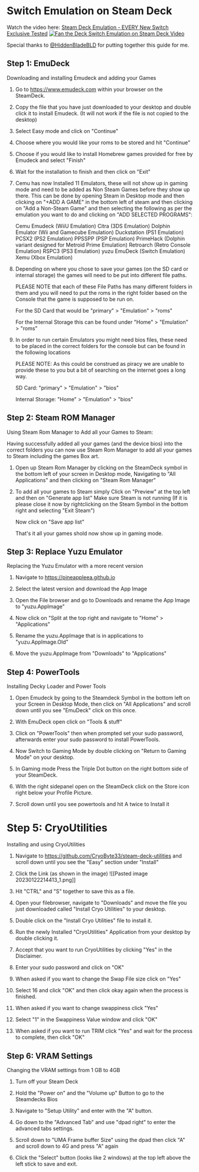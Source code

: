 ﻿# Switch Emulation on Steam Deck

Watch the video here: [Steam Deck Emulation - EVERY New Switch Exclusive Tested](https://youtu.be/A09_2yy5f2o)
[![Fan the Deck Switch Emulation on Steam Deck Video](https://i9.ytimg.com/vi/A09_2yy5f2o/maxresdefault.jpg?v=63ceb22c&sqp=CIjsup4G&rs=AOn4CLCYQers5LqHQ1fZylYFRA6yJufj7g)](https://youtu.be/A09_2yy5f2o)

Special thanks to [@HiddenBladeBLD](https://github.com/HiddenBladeBLD) for putting together this guide for me.

## Step 1: EmuDeck
Downloading and installing Emudeck and adding your Games

1. Go to https://www.emudeck.com within your browser on the SteamDeck.

2. Copy the file that you have just downloaded to your desktop and double click it to install Emudeck. (It will not work if the file is not copied to the desktop)

3. Select Easy mode and click on "Continue" 

4. Choose where you would like your roms to be stored and hit "Continue"

5. Choose if you would like to install Homebrew games provided for free by Emudeck and select "Finish"

6. Wait for the installation to finish and then click on "Exit"

7. Cemu has now Installed 11 Emulators, these will not show up in gaming mode and need to be added as Non Steam Games before they show up there. 
   This can be done by opening Steam in Desktop mode and then clicking on "+ADD A GAME" in the bottom left of steam and then clicking on "Add a Non-Steam Game" and then selecting the following as per the emulation you want to do and clicking on "ADD SELECTED PROGRAMS":
   
   Cemu Emudeck (WiiU Emulation)
   Citra (3DS Emulation)
   Dolphin Emulator (Wii and Gamecube Emulation)
   Duckstation (PS1 Emulation)
   PCSX2 (PS2 Emulation)
   PPSSPP (PSP Emulation)
   PrimeHack (Dolphin variant designed for Metroid Prime Emulation)
   Retroarch (Retro Console Emulation)
   RSPC3 (PS3 Emulation)
   yuzu EmuDeck (Switch Emulation)
   Xemu (Xbox Emulation)

8. Depending on where you chose to save your games (on the SD card or internal storage) the games will need to be put into different file paths.
   
   PLEASE NOTE that each of these File Paths has many different folders in them and you will need to put the roms in the right folder based on the Console that the game is supposed to be run on.
   
   For the SD Card that would be "primary" > "Emulation" > "roms"
   
   For the Internal Storage this can be found under "Home" > "Emulation" > "roms"

9. In order to run certain Emulators you might need bios files, these need to be placed in the correct folders for the console but can be found in the following locations 
   
   PLEASE NOTE: As this could be construed as piracy we are unable to provide these to you but a bit of searching on the internet goes a long way.
   
   SD Card: "primary" > "Emulation" > "bios"
   
   Internal Storage: "Home" > "Emulation" > "bios"



## Step 2: Steam ROM Manager
Using Steam Rom Manager to Add all your Games to Steam:

Having successfully added all your games (and the device bios) into the correct folders you can now use Steam Rom Manager to add all your games to Steam including the games Box art.

1. Open up Steam Rom Manager by clicking on the SteamDeck symbol in the bottom left of your screen in Desktop mode, Navigating to "All Applications" and then clicking on "Steam Rom Manager"

2. To add all your games to Steam simply Click on "Preview" at the top left and then on "Generate app list" Make sure Steam is not running (If it is please close it now by rightclicking on the Steam Symbol in the bottom right and selecting "Exit Steam")
   
   Now click on "Save app list"
   
   That's it all your games shold now show up in gaming mode.



## Step 3: Replace Yuzu Emulator
Replacing the Yuzu Emulator with a more recent version

1. Navigate to https://pineappleea.github.io 

2. Select the latest version and download the App Image

3. Open the File browser and go to Downloads and rename the App Image to "yuzu.AppImage"
   
4. Now click on "Split at the top right and navigate to "Home" > "Applications"

5. Rename the yuzu.AppImage that is in applications to "yuzu.AppImage.Old"

6. Move the yuzu.AppImage from "Downloads" to "Applications"



## Step 4: PowerTools
Installing Decky Loader and Power Tools

1. Open Emudeck by going to the Steamdeck Symbol in the bottom left on your Screen in Desktop Mode, then click on "All Applications" and scroll down until you see "EmuDeck" click on this once.

2. With EmuDeck open click on "Tools & stuff"

3. Click on "PowerTools" then when prompted set your sudo password, afterwards enter your sudo password to install PowerTools.

4. Now Switch to Gaming Mode by double clicking on "Return to Gaming Mode" on your desktop.

5. In Gaming mode Press the Triple Dot button on the right bottom side of your SteamDeck.

6. With the right sidepanel open on the SteamDeck click on the Store icon right below your Profile Picture.

7. Scroll down until you see powertools and hit A twice to Install it


# Step 5: CryoUtilities
Installing and using CryoUtilities

1. Navigate to https://github.com/CryoByte33/steam-deck-utilities and scroll down until you see the "Easy" section under "Install"

2. Click the Link (as shown in the image)
![[Pasted image 20230122214413_1.png]]

3. Hit "CTRL" and "S" together to save this as a file.

4. Open your filebrowser, navigate to "Downloads" and move the file you just downloaded called "Install Cryo Utilities" to your desktop.

5. Double click on the "Install Cryo Utilities" file to install it.

6. Run the newly Installed "CryoUtilities" Application from your desktop by double clicking it. 

7. Accept that you want to run CryoUtilities by clicking "Yes" in the Disclaimer.

8. Enter your sudo password and click on "OK"

9. When asked if you want to change the Swap File size click on "Yes"

10. Select 16 and click "OK" and then click okay again when the process is finished.

11.  When asked if you want to change swappiness click "Yes"

12.  Select "1" in the Swappiness Value window and click "OK"

13. When asked if you want to run TRIM click "Yes" and wait for the process to complete, then click "OK"


## Step 6: VRAM Settings
Changing the VRAM settings from 1 GB to 4GB

1. Turn off your Steam Deck

2. Hold the "Power on" and the "Volume up" Button to go to the Steamdecks Bios

3. Navigate to "Setup Utility" and enter with the "A" button.

4. Go down to the "Advanced Tab" and use "dpad right" to enter the advanced tabs settings.

5. Scroll down to "UMA Frame buffer Size" using the dpad then click "A" and scroll down to 4G and press "A" again

6. Click the "Select" button (looks like 2 windows) at the top left above the left stick to save and exit.
